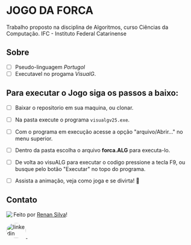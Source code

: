 # JOGO DA FORCA

Trabalho proposto na disciplina de Algoritmos, curso Ciências da Computação.
IFC - Instituto Federal Catarinense

## Sobre

- [ ] Pseudo-linguagem *Portugol* 
- [ ] Executavel no progama *VisualG*.

## Para executar o Jogo siga os passos a baixo:

- [ ] Baixar o repositorio em sua maquina, ou clonar.

- [ ] Na pasta execute o programa <code>visualgv25.exe</code>.

- [ ] Com o programa em execução acesse a opção "arquivo/Abrir..." no menu superior.

- [ ] Dentro da pasta escolha o arquivo **forca.ALG** para executa-lo.

- [ ] De volta ao visuALG para executar o codigo pressione a tecla F9, ou busque pelo botão "Executar" no topo do programa.

- [ ] Assista a animação, veja como joga e se divirta! 🚀

## Contato

<img align="left" src="https://avatars.githubusercontent.com/renyzeraa?size=100">

Feito por [Renan Silva](https://github.com/renyzeraa)!

<a href="https://www.linkedin.com/in/renan-silva-307733224/" target="_blank">
    <img style="border-radius:50%;" src="https://raw.githubusercontent.com/maurodesouza/profile-readme-generator/master/src/assets/icons/social/linkedin/default.svg" width="52" height="40" alt="linkedin logo"  />
  </a>&nbsp;

<br clear="left"/>
